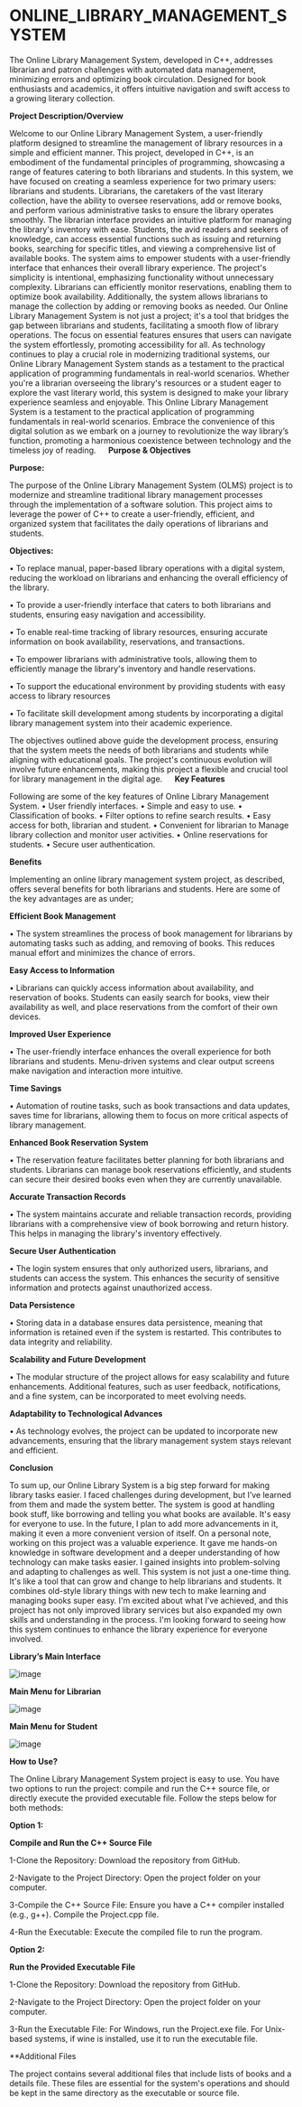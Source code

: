 # ONLINE_LIBRARY_MANAGEMENT_SYSTEM
The Online Library Management System, developed in C++, addresses librarian and patron challenges with automated data management, minimizing errors and optimizing book circulation. Designed for book enthusiasts and academics, it offers intuitive navigation and swift access to a growing literary collection.

**Project Description/Overview**

Welcome to our Online Library Management System, a user-friendly platform designed to streamline the management of library resources in a simple and efficient manner. This project, developed in C++, is an embodiment of the fundamental principles of programming, showcasing a range of features catering to both librarians and students.
In this system, we have focused on creating a seamless experience for two primary users: librarians and students. Librarians, the caretakers of the vast literary collection, have the ability to oversee reservations, add or remove books, and perform various administrative tasks to ensure the library operates smoothly. The librarian interface provides an intuitive platform for managing the library's inventory with ease.
Students, the avid readers and seekers of knowledge, can access essential functions such as issuing and returning books, searching for specific titles, and viewing a comprehensive list of available books. The system aims to empower students with a user-friendly interface that enhances their overall library experience.
The project's simplicity is intentional, emphasizing functionality without unnecessary complexity. Librarians can efficiently monitor reservations, enabling them to optimize book availability. Additionally, the system allows librarians to manage the collection by adding or removing books as needed.
Our Online Library Management System is not just a project; it's a tool that bridges the gap between librarians and students, facilitating a smooth flow of library operations. The focus on essential features ensures that users can navigate the system effortlessly, promoting accessibility for all.
As technology continues to play a crucial role in modernizing traditional systems, our Online Library Management System stands as a testament to the practical application of programming fundamentals in real-world scenarios. Whether you're a librarian overseeing the library's resources or a student eager to explore the vast literary world, this system is designed to make your library experience seamless and enjoyable.
This Online Library Management System is a testament to the practical application of programming fundamentals in real-world scenarios. Embrace the convenience of this digital solution as we embark on a journey to revolutionize the way library’s function, promoting a harmonious coexistence between technology and the timeless joy of reading.
 
**Purpose & Objectives**

**Purpose:**

The purpose of the Online Library Management System (OLMS) project is to modernize and streamline traditional library management processes through the implementation of a software solution. This project aims to leverage the power of C++ to create a user-friendly, efficient, and organized system that facilitates the daily operations of librarians and students.

**Objectives:**

•	To replace manual, paper-based library operations with a digital system, reducing the workload on librarians and enhancing the overall efficiency of the library.

•	To provide a user-friendly interface that caters to both librarians and students, ensuring easy navigation and accessibility.

•	To enable real-time tracking of library resources, ensuring accurate information on book availability, reservations, and transactions.

•	To empower librarians with administrative tools, allowing them to efficiently manage the library's inventory and handle reservations.

•	To support the educational environment by providing students with easy access to library resources

•	To facilitate skill development among students by incorporating a digital library management system into their academic experience.

The objectives outlined above guide the development process, ensuring that the system meets the needs of both librarians and students while aligning with educational goals. The project's continuous evolution will involve future enhancements, making this project a flexible and crucial tool for library management in the digital age.
 
**Key Features**

Following are some of the key features of Online Library Management System.
•	User friendly interfaces.
•	Simple and easy to use.
•	Classification of books.
•	Filter options to refine search results.
•	Easy access for both, librarian and student.
•	Convenient for librarian to Manage library collection and monitor user activities.
•	Online reservations for students.
•	Secure user authentication.

**Benefits**

Implementing an online library management system project, as described, offers several benefits for both librarians and students. Here are some of the key advantages are as under;

**Efficient Book Management**

•	The system streamlines the process of book management for librarians by automating tasks such as adding, and removing of books. This reduces manual effort and minimizes the chance of errors.

**Easy Access to Information**

•	Librarians can quickly access information about availability, and reservation of books. Students can easily search for books, view their availability as well, and place reservations from the comfort of their own devices.

**Improved User Experience**

•	The user-friendly interface enhances the overall experience for both librarians and students. Menu-driven systems and clear output screens make navigation and interaction more intuitive.

**Time Savings**

•	Automation of routine tasks, such as book transactions and data updates, saves time for librarians, allowing them to focus on more critical aspects of library management.

**Enhanced Book Reservation System**

•	The reservation feature facilitates better planning for both librarians and students. Librarians can manage book reservations efficiently, and students can secure their desired books even when they are currently unavailable.

**Accurate Transaction Records**

•	The system maintains accurate and reliable transaction records, providing librarians with a comprehensive view of book borrowing and return history. This helps in managing the library's inventory effectively.

**Secure User Authentication**

•	The login system ensures that only authorized users, librarians, and students can access the system. This enhances the security of sensitive information and protects against unauthorized access.

**Data Persistence**

•	Storing data in a database ensures data persistence, meaning that information is retained even if the system is restarted. This contributes to data integrity and reliability.

**Scalability and Future Development**

•	The modular structure of the project allows for easy scalability and future enhancements. Additional features, such as user feedback, notifications, and a fine system, can be incorporated to meet evolving needs.

**Adaptability to Technological Advances**

•	As technology evolves, the project can be updated to incorporate new advancements, ensuring that the library management system stays relevant and efficient.

**Conclusion**

To sum up, our Online Library System is a big step forward for making library tasks easier. I faced challenges during development, but I’ve learned from them and made the system better.
The system is good at handling book stuff, like borrowing and telling you what books are available. It's easy for everyone to use. In the future, I plan to add more advancements in it, making it even a more convenient version of itself.
On a personal note, working on this project was a valuable experience. It gave me hands-on knowledge in software development and a deeper understanding of how technology can make tasks easier. I gained insights into problem-solving and adapting to challenges as well.
This system is not just a one-time thing. It's like a tool that can grow and change to help librarians and students. It combines old-style library things with new tech to make learning and managing books super easy.
I'm excited about what I’ve achieved, and this project has not only improved library services but also expanded my own skills and understanding in the process. I'm looking forward to seeing how this system continues to enhance the library experience for everyone involved.


**Library’s Main Interface**


![image](https://github.com/AhsanAliQasim/ONLINE_LIBRARY_MANAGEMENT_SYSTEM/assets/174201415/4c4b5e83-c31e-4bf6-b20c-05b4cdee71ec)

**Main Menu for Librarian**


![image](https://github.com/AhsanAliQasim/ONLINE_LIBRARY_MANAGEMENT_SYSTEM/assets/174201415/f2c92cd2-9823-4031-9db3-00110d8240de)

**Main Menu for Student**


![image](https://github.com/AhsanAliQasim/ONLINE_LIBRARY_MANAGEMENT_SYSTEM/assets/174201415/6fde099e-cee2-4933-bb90-192c9755b256)

**How to Use?**

The Online Library Management System project is easy to use. You have two options to run the project: compile and run the C++ source file, or directly execute the provided executable file. Follow the steps below for both methods:

**Option 1:**

**Compile and Run the C++ Source File**

1-Clone the Repository: Download the repository from GitHub.

2-Navigate to the Project Directory: Open the project folder on your computer.

3-Compile the C++ Source File: Ensure you have a C++ compiler installed (e.g., g++). Compile the Project.cpp file.

4-Run the Executable: Execute the compiled file to run the program.

**Option 2:**

**Run the Provided Executable File**

1-Clone the Repository: Download the repository from GitHub.

2-Navigate to the Project Directory: Open the project folder on your computer.

3-Run the Executable File: For Windows, run the Project.exe file. For Unix-based systems, if wine is installed, use it to run the executable file.

**Additional Files

The project contains several additional files that include lists of books and a details file. These files are essential for the system's operations and should be kept in the same directory as the executable or source file.




